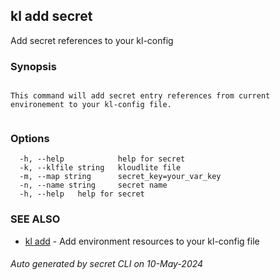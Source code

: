 ## kl add secret

Add secret references to your kl-config

### Synopsis

```

This command will add secret entry references from current environement to your kl-config file.
	
```

### Options

```
  -h, --help            help for secret
  -k, --klfile string   kloudlite file
  -m, --map string      secret_key=your_var_key
  -n, --name string     secret name
  -h, --help   help for secret
```

### SEE ALSO

* [kl add](kl_add.md)  - Add environment resources to your kl-config file

###### Auto generated by secret CLI on 10-May-2024
